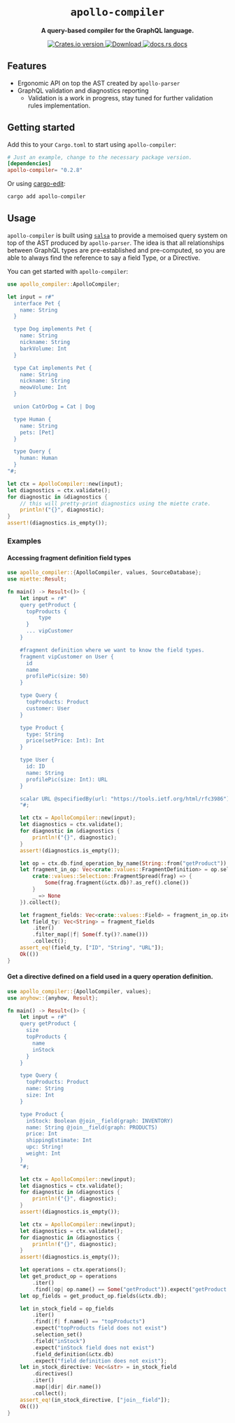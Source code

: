<div align="center">
  <h1><code>apollo-compiler</code></h1>

  <p>
    <strong>A query-based compiler for the GraphQL language.</strong>
  </p>
  <p>
    <a href="https://crates.io/crates/apollo-compiler">
        <img src="https://img.shields.io/crates/v/apollo-compiler.svg?style=flat-square" alt="Crates.io version" />
    </a>
    <a href="https://crates.io/crates/apollo-compiler">
        <img src="https://img.shields.io/crates/d/apollo-compiler.svg?style=flat-square" alt="Download" />
    </a>
    <a href="https://docs.rs/apollo-compiler/">
        <img src="https://img.shields.io/static/v1?label=docs&message=apollo-compiler&color=blue&style=flat-square" alt="docs.rs docs" />
    </a>
  </p>
</div>

## Features
* Ergonomic API on top the AST created by `apollo-parser`
* GraphQL validation and diagnostics reporting
    * Validation is a work in progress, stay tuned for further validation rules implementation.

## Getting started
Add this to your `Cargo.toml` to start using `apollo-compiler`:
```toml
# Just an example, change to the necessary package version.
[dependencies]
apollo-compiler= "0.2.8"
```

Or using [cargo-edit]:
```bash
cargo add apollo-compiler
```

## Usage
`apollo-compiler` is built using [`salsa`] to provide a
memoised query system on top of the AST produced by `apollo-parser`.
The idea is that all relationships between GraphQL types are pre-established and pre-computed, so you are able to always find the reference to say a field Type, or a Directive.

You can get started with `apollo-compiler`:
```rust
use apollo_compiler::ApolloCompiler;

let input = r#"
  interface Pet {
    name: String
  }

  type Dog implements Pet {
    name: String
    nickname: String
    barkVolume: Int
  }

  type Cat implements Pet {
    name: String
    nickname: String
    meowVolume: Int
  }

  union CatOrDog = Cat | Dog

  type Human {
    name: String
    pets: [Pet]
  }

  type Query {
    human: Human
  }
"#;

let ctx = ApolloCompiler::new(input);
let diagnostics = ctx.validate();
for diagnostic in &diagnostics {
    // this will pretty-print diagnostics using the miette crate.
    println!("{}", diagnostic);
}
assert!(diagnostics.is_empty());
```

### Examples
#### Accessing fragment definition field types

```rust
use apollo_compiler::{ApolloCompiler, values, SourceDatabase};
use miette::Result;

fn main() -> Result<()> {
    let input = r#"
    query getProduct {
      topProducts {
          type
      }
      ... vipCustomer
    }

    #fragment definition where we want to know the field types.
    fragment vipCustomer on User {
      id
      name
      profilePic(size: 50)
    }

    type Query {
      topProducts: Product
      customer: User
    }

    type Product {
      type: String
      price(setPrice: Int): Int
    }

    type User {
      id: ID
      name: String
      profilePic(size: Int): URL
    }

    scalar URL @specifiedBy(url: "https://tools.ietf.org/html/rfc3986")
    "#;

    let ctx = ApolloCompiler::new(input);
    let diagnostics = ctx.validate();
    for diagnostic in &diagnostics {
        println!("{}", diagnostic);
    }
    assert!(diagnostics.is_empty());

    let op = ctx.db.find_operation_by_name(String::from("getProduct")).expect("getProduct query does not exist");
    let fragment_in_op: Vec<crate::values::FragmentDefinition> = op.selection_set().selection().iter().filter_map(|sel| match sel {
        crate::values::Selection::FragmentSpread(frag) => {
            Some(frag.fragment(&ctx.db)?.as_ref().clone())
        }
        _ => None
    }).collect();

    let fragment_fields: Vec<crate::values::Field> = fragment_in_op.iter().flat_map(|frag| frag.selection_set().fields()).collect();
    let field_ty: Vec<String> = fragment_fields
        .iter()
        .filter_map(|f| Some(f.ty()?.name()))
        .collect();
    assert_eq!(field_ty, ["ID", "String", "URL"]);
    Ok(())
}
```

#### Get a directive defined on a field used in a query operation definition.
```rust
use apollo_compiler::{ApolloCompiler, values};
use anyhow::{anyhow, Result};

fn main() -> Result<()> {
    let input = r#"
    query getProduct {
      size
      topProducts {
        name
        inStock
      }
    }

    type Query {
      topProducts: Product
      name: String
      size: Int
    }

    type Product {
      inStock: Boolean @join__field(graph: INVENTORY)
      name: String @join__field(graph: PRODUCTS)
      price: Int
      shippingEstimate: Int
      upc: String!
      weight: Int
    }
    "#;

    let ctx = ApolloCompiler::new(input);
    let diagnostics = ctx.validate();
    for diagnostic in &diagnostics {
        println!("{}", diagnostic);
    }
    assert!(diagnostics.is_empty());

    let ctx = ApolloCompiler::new(input);
    let diagnostics = ctx.validate();
    for diagnostic in &diagnostics {
        println!("{}", diagnostic);
    }
    assert!(diagnostics.is_empty());

    let operations = ctx.operations();
    let get_product_op = operations
        .iter()
        .find(|op| op.name() == Some("getProduct")).expect("getProduct query does not exist");
    let op_fields = get_product_op.fields(&ctx.db);

    let in_stock_field = op_fields
        .iter()
        .find(|f| f.name() == "topProducts")
        .expect("topProducts field does not exist")
        .selection_set()
        .field("inStock")
        .expect("inStock field does not exist")
        .field_definition(&ctx.db)
        .expect("field definition does not exist");
    let in_stock_directive: Vec<&str> = in_stock_field
        .directives()
        .iter()
        .map(|dir| dir.name())
        .collect();
    assert_eq!(in_stock_directive, ["join__field"]);
    Ok(())
}
```
[cargo-edit]: https://github.com/killercup/cargo-edit
[`salsa`]: https://docs.rs/salsa/latest/salsa/